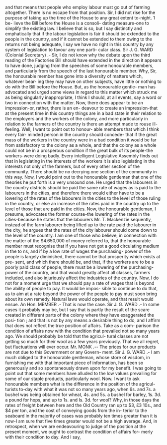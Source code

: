 and that means that people who employ labour must go out of farming altogether. There is no escape from that position. Sir, I did not rise for the purpose of taking up the time of the House to any great extent to-night. 1 be- lieve the Bill before the House is a consoli- dating measure-one to simplify the existing law. I believe that is so, but I say distinctly and emphatically that if the labour legislation is fair it should be extended to the people in the country, and if it cannot be extended to them owing to the returns not being adequate, I say we have no right in this country by any system of legislation to favour any one parti- cular class. Sir J. G. WARD (Colonial Secretary) .- Sir, I do not know why the debate upon the third reading of the Factories Bill should have extended in the direction it appears to have done, judging from the speeches of some honourable members, and particularly from the speech of the last honourable member. Why, Sir, the honourable member has gone into a diversity of matters which, whatever bear- ing they may have on other subjects, have little or nothing to do with the Bill before the House. But, as the honourable gentle- man has advocated and urged some views in regard to this matter which struck me as being singularly inappropriate, I think I should, at all events, say a word or two in connection with the matter. Now, there does appear to be an impression-or, rather, there is an en- deavour to create an impression-that at the present time in this country things are in a bad state in their relation to the employers and the workers of the colony, and more particularly in relation to the farmers of the country is there an attempt made to rouse ill- feeling. Well, I want to point out to honour- able members that which I think every fair- minded person in the country should concede- that if the great mass of the workers in the country were in a bad condition it would be far from satisfactory to the colony as a whole, and that the colony as a whole could not be in a prosperous condition if the great bulk of its people-the workers-were doing badly. Every intelligent Legislative Assembly finds out that in legislating in the interests of the workers it is also legislating in the interests not only of the farmers, but of every other section of the community. There should be no decrying one section of the community in this way. Now, I would point out to the honourable gentleman that one of the theories he put forth is a very unsound one. He urged that the labourers in the country districts should be paid the same rate of wages as is paid to the labourers in the cities, and therefore there would either have to be a lowering of the rates of the labourers in the cities to the level of those ruling in the country, or else an increase of the rates paid in the country up to the level of those that are paid in the cities. Now, the honourable gentleman, I presume, advocates the former course-the lowering of the rates in the cities-because he states that the labourers Mr. T. Mackenzie sequently, instead of the farm labourer being lifted up to the rate paid the labourer in the city, he argues that the rates of the city labourer should come down to the level of the country. I am one of those who believe, in connection with the matter of the $4.650,000 of money referred to, that the honourable member must recognise that if you have not got a good circulating medium in the to ns, and if by a low rate of wages the purchasing- power of the people is largely diminished, there cannot be that prosperity which exists at pre- sent, and which there should be, and that, if the workers are to be a poorly paid class of people, there must be a lowering of the purchasing- power of the country, and that would greatly affect all classes, farmers included, and also injuriously affect the industries of the country. Now, I do not for a moment urge that we should pay a rate of wages that is beyond the ability of people to pay. It would be impos- sible to continue to do that, as to aim at a rate beyond the power of the people to pay must soon bring about its own remedy. Natural laws would operate, and that result would ensue. An Hon. MEMBER .- That is now the case. Sir J. G. WARD .- In some cases it probably may be, but I say that is partly the result of the scare created in different parts of the colony where they have exaggerated the posi- tion ; and that is not by any means a desirable thing to do, and I affirm that does not reflect the true position of affairs. Take as a com- parison the condition of affairs now with the condition that prevailed not so many years ago. We should probably be told that the agricul- tural classes are not getting so much for their wool as a few years previously. That we all regret, but fluctuations will ever occur. Mr. MONK .-- The prices for our products are not due to this Government or any Govern- ment. Sir J. G. WARD .- I am much obliged to the honourable gentleman, whose store of wisdom, in furnishing me with that important piece of information, has been so generously and so spontaneously drawn upon for my benefit. I was going to point out that some members have alluded to the low values prevailing for some of our staple products, particularly wool. Now. I want to ask honourable members what is the difference in the position of the agricul- turists to-day with what it was not so many years ago, when 6s. and 7s. a bushel was being obtained for wheat, 4s. and 5s. a bushel for barley, 1s. 3d. a pound for hops, and up to 1s. and Is. 3d. for wool? Why, in those days the rates of freight between here and the Old Country ran up to $3, £3 10s., and $4 per ton, and the cost of conveying goods from the in- terior to the seaboard in the majority of cases was probably ten times greater than it is now-I am sure that five times greater would not be a high average. And, in retrospect, when we are endeavouring to judge of the position at the present moment, we ought to contrast the condition of affairs for- merly with their condition to day. And I say, 